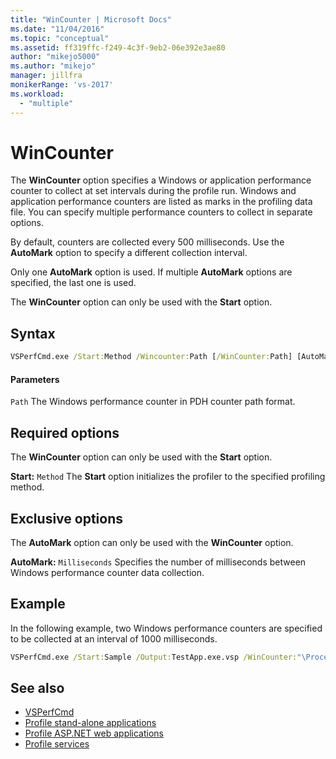 ```yaml
---
title: "WinCounter | Microsoft Docs"
ms.date: "11/04/2016"
ms.topic: "conceptual"
ms.assetid: ff319ffc-f249-4c3f-9eb2-06e392e3ae80
author: "mikejo5000"
ms.author: "mikejo"
manager: jillfra
monikerRange: 'vs-2017'
ms.workload:
  - "multiple"
---
```

# WinCounter
The **WinCounter** option specifies a Windows or application performance counter to collect at set intervals during the profile run. Windows and application performance counters are listed as marks in the profiling data file. You can specify multiple performance counters to collect in separate options.

 By default, counters are collected every 500 milliseconds. Use the **AutoMark** option to specify a different collection interval.

 Only one **AutoMark** option is used. If multiple **AutoMark** options are specified, the last one is used.

 The **WinCounter** option can only be used with the **Start** option.

## Syntax

```cmd
VSPerfCmd.exe /Start:Method /Wincounter:Path [/WinCounter:Path] [AutoMark:Milliseconds] [Options]
```

#### Parameters
 `Path`
 The Windows performance counter in PDH counter path format.

## Required options
 The **WinCounter** option can only be used with the **Start** option.

 **Start:** `Method`
 The **Start** option initializes the profiler to the specified profiling method.

## Exclusive options
 The **AutoMark** option can only be used with the **WinCounter** option.

 **AutoMark:** `Milliseconds`
 Specifies the number of milliseconds between Windows performance counter data collection.

## Example
 In the following example, two Windows performance counters are specified to be collected at an interval of 1000 milliseconds.

```cmd
VSPerfCmd.exe /Start:Sample /Output:TestApp.exe.vsp /WinCounter:"\Processor(0)\% Processor Time" /WinCounter:"\System\Context Switches/sec" /AutoMark:1000
```

## See also
- [VSPerfCmd](../profiling/vsperfcmd.md)
- [Profile stand-alone applications](../profiling/command-line-profiling-of-stand-alone-applications.md)
- [Profile ASP.NET web applications](../profiling/command-line-profiling-of-aspnet-web-applications.md)
- [Profile services](../profiling/command-line-profiling-of-services.md)
